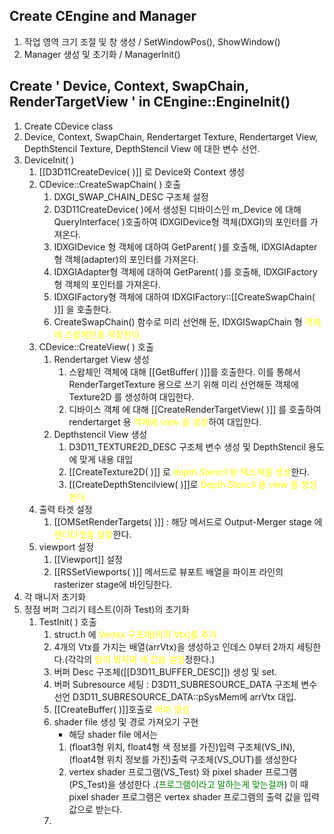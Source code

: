 ## Create CEngine and Manager
1. 작업 영역 크기 조절 및 창 생성 / SetWindowPos(), ShowWindow()
2. Manager 생성 및 초기화 / ManagerInit()

## Create ' Device, Context, SwapChain, RenderTargetView ' in CEngine::EngineInit()

1. Create CDevice class
2. Device, Context, SwapChain, Rendertarget Texture, Rendertarget View, DepthStencil Texture, DepthStencil View 에 대한 변수 선언.
3. DeviceInit( )
	1. [[D3D11CreateDevice( )]] 로 Device와 Context 생성
	2. CDevice::CreateSwapChain( ) 호출
		1. DXGI_SWAP_CHAIN_DESC 구조체 설정
		2. D3D11CreateDevice( )에서 생성된 디바이스인 m_Device 에 대해 QueryInterface( )호출하여 IDXGIDevice형 객체(DXGI)의 포인터를 가져온다.
		3. IDXGIDevice 형 객체에 대하여 GetParent( )를 호출해, IDXGIAdapter 형 객체(adapter)의 포인터를 가져온다.
		4. IDXGIAdapter형 객체에 대하여 GetParent( )를 호출해, IDXGIFactory 형 객체의 포인터를 가져온다.
		5. IDXGIFactory형 객체에 대하여 IDXGIFactory::[[CreateSwapChain( )]] 을 호출한다.
		6. CreateSwapChain() 함수로 미리 선언해 둔, IDXGISwapChain 형 <span style="color: yellow">객체에 스왑체인을 저장한다.</span>
	3. CDevice::CreateView( ) 호출
		1. Rendertarget View 생성
			1. 스왑체인 객체에 대해 [[GetBuffer( )]]를 호출한다. 이를 통해서 RenderTargetTexture 용으로 쓰기 위해 미리 선언해둔 객체에 Texture2D 를 생성하여 대입한다.
			2. 디바이스 객체 에 대해 [[CreateRenderTargetView( )]] 를 호출하여 rendertarget  용 <span style="color: yellow">객체에 view 를 생성</span>하여 대입한다.
		2. Depthstencil View 생성
			1. D3D11_TEXTURE2D_DESC 구조체 변수 생성 및 DepthStencil  용도에 맞게 내용 대입
			2. [[CreateTexture2D( )]] 로 <span style="color: yellow">depth Stencil 용 텍스쳐를 생성</span>한다.
			3. [[CreateDepthStencilview( )]]로 <span style="color: yellow">Depth Stencil 용 view 를 생성한다.</span>
	4. 출력 타겟 설정
		1. [[OMSetRenderTargets( )]]  : 해당 메서드로 Output-Merger stage 에 <span style="color:yellow ">렌더타겟을 설정</span>한다. 
	5. viewport 설정
		1. [[Viewport]] 설정
		2. [[RSSetViewports( )]] 메서드로 뷰포트 배열을 파이프 라인의 rasterizer stage에 바인딩한다.
4. 각 매니저 초기화
5. 정점 버퍼 그리기 테스트(이하 Test)의 초기화
	1. TestInit( ) 호출
		1. struct.h 에 <span style="color: yellow">Vertex 구조체(이하 Vtx)를 추가.</span>
		2. 4개의 Vtx를 가지는 배열(arrVtx)을 생성하고 인데스 0부터 2까지 세팅한다.(각각의 <span style="color: yellow">점의 위치와 색 값을 설정</span>정한다.)
		3. 버퍼 Desc 구조체([[D3D11_BUFFER_DESC]]) 생성 및 set.
		4. 버퍼  Subresource 세팅 : D3D11_SUBRESOURCE_DATA 구조체 변수 선언 D3D11_SUBRESOURCE_DATA::pSysMem에 arrVtx 대입.
		5. [[CreateBuffer( )]]호출로 <span style="color: yellow">버퍼 생성</span> 
		6. shader file 생성 및 경로 가져오기 구현
			-  해당 shader  file 에서는
			1. (float3형 위치, float4형 색 정보를 가진)입력 구조체(VS_IN), (float4형 위치 정보를 가진)출력 구조체(VS_OUT)를 생성한다
			2. vertex shader 프로그램(VS_Test) 와 pixel shader 프로그램(PS_Test)을 생성한다 .(<span style="color: green">프로그램이라고 말하는게 맞는걸까</span>) 이 때 pixel shader 프로그램은  vertex shader 프로그램의  출력 값을 입력값으로 받는다.
		7. 